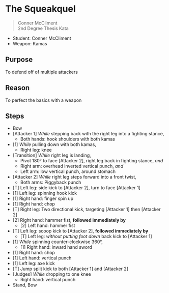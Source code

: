 # The Squeakquel
> Conner McCliment  
> 2nd Degree Thesis Kata  

- Student: Conner McCliment  
- Weapon: Kamas  

## Purpose
To defend off of multiple attackers

## Reason
To perfect the basics with a weapon

## Steps

- Bow
- [Attacker 1] *While* stepping back with the right leg into a fighting stance,
  - Both hands: hook shoulders with both kamas
- [1] *While* pulling down with both kamas,
  - Right leg: knee
- [Transition] *While* right leg is landing,
  - Pivot 180&deg; to face [Attacker 2], right leg back in fighting stance, *and*
  - Right arm: overhead inverted vertical punch, *and*
  - Left arm: low vertical punch, around stomach
- [Attacker 2] *While* right leg steps forward into a front twist, 
  - Both arms: Piggyback punch
- [T] Left leg: side kick to [Attacker 2], turn to face [Attacker 1]
- [1] Left leg: spinning hook kick
- [1] Right hand: finger spin up
- [1] Right hand: chop
- [T] Right leg: Two directional kick, targeting [Attacker 1] then [Attacker 2]
- [2] Right hand: hammer fist, **followed immediately by**
  - [2] Left hand: hammer fist
- [T] Left leg: scoop kick to [Attacker 2], **followed immediately by**
  - [T] Left leg: *without putting foot down* back kick to [Attacker 1]
- [1] *While* spinning counter-clockwise 360&deg;,
  - [1] Right hand: inward hand sword
- [1] Right hand: chop
- [1] Left hand: vertical punch
- [1] Left leg: axe kick
- [T] Jump split kick to both [Attacker 1] and [Attacker 2]
- [Judges] *While* dropping to one knee
  - Right hand: vertical punch
- Stand, Bow
